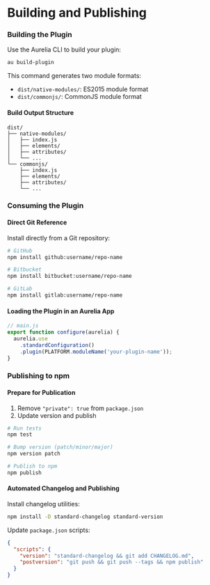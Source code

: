 # Building and Publishing

### Building the Plugin

Use the Aurelia CLI to build your plugin:

```bash
au build-plugin
```

This command generates two module formats:

* `dist/native-modules/`: ES2015 module format
* `dist/commonjs/`: CommonJS module format

#### Build Output Structure

```
dist/
├── native-modules/
│   ├── index.js
│   ├── elements/
│   ├── attributes/
│   └── ...
└── commonjs/
    ├── index.js
    ├── elements/
    ├── attributes/
    └── ...
```

### Consuming the Plugin

#### Direct Git Reference

Install directly from a Git repository:

```bash
# GitHub
npm install github:username/repo-name

# Bitbucket
npm install bitbucket:username/repo-name

# GitLab
npm install gitlab:username/repo-name
```

#### Loading the Plugin in an Aurelia App

```javascript
// main.js
export function configure(aurelia) {
  aurelia.use
    .standardConfiguration()
    .plugin(PLATFORM.moduleName('your-plugin-name'));
}
```

### Publishing to npm

#### Prepare for Publication

1. Remove `"private": true` from `package.json`
2. Update version and publish

```bash
# Run tests
npm test

# Bump version (patch/minor/major)
npm version patch

# Publish to npm
npm publish
```

#### Automated Changelog and Publishing

Install changelog utilities:

```bash
npm install -D standard-changelog standard-version
```

Update `package.json` scripts:

```json
{
  "scripts": {
    "version": "standard-changelog && git add CHANGELOG.md",
    "postversion": "git push && git push --tags && npm publish"
  }
}
```
